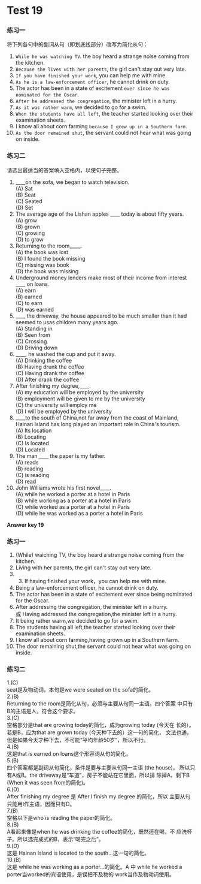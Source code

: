 # Test 19


### 练习一


将下列各句中的副词从句（即划底线部分）改写为简化从句：
1. ```While he was watching TV```. the boy heard a strange noise coming from the
kitchen.
2. ```Because she lives with her parents```, the girl can't stay out very late.
3. ```If you have finished your work```, you can help me with mine.
4. ```As he is a law-enforcement officer```, he cannot drink on duty.
5. The actor has been in a state of excitement ```ever since he was nominated
for the Oscar```.
6. ```After he addressed the congregation```, the minister left in a hurry.
7. ```As it was rather warm```, we decided to go for a swim.
8. ```When the students have all left```, the teacher started looking over their
examination sheets.
9. I know all about corn farming ```because I grew up in a Southern farm```.  
10. ```As the door remained shut```, the servant could not hear what was going
on inside.


### 练习二


请选出最适当的答案填入空格内，以使句子完整。
1. ____on the sofa, we began to watch television.  
(A) Sat  
(B) Seat  
(C) Seated  
(D) Set  
3. The average age of the Lishan apples ____ today is about fifty years.  
(A) grow  
(B) grown  
(C) growing  
(D) to grow  
2. Returning to the room,____.  
(A) the book was lost  
(B) I found the book missing  
(C) missing was book  
(D) the book was missing  
4. Underground money lenders make most of their income from interest ____ on loans.  
(A) earn  
(B) earned  
(C) to earn  
(D) was earned  
5. ____ the driveway, the house appeared to be much smaller than it had seemed to usas children many years ago.  
(A) Standing in  
(B) Seen from  
(C) Crossing  
(D) Driving down  
8. ____, he washed the cup and put it away.  
(A) Drinking the coffee  
(B) Having drunk the coffee  
(C) Having drank the coffee  
(D) After drank the coffee  
6. After finishing my degree,____.  
(A) my education will be employed by the university  
(B) employment will be given to me by the university  
(C) the university will employ me  
(D) I will be employed by the university  
9. ____to the south of China,not far away from the coast of Mainland,
Hainan Island has long played an important role in China's tourism.  
(A) Its location  
(B) Locating  
(C) Is located  
(D) Located  
7. The man ____ the paper is my father.  
(A) reads  
(B) reading  
(C) is reading  
(D) read  
10. John Williams wrote his first novel____.  
(A) while he worked a porter at a hotel in Paris  
(B) while working as a porter at a hotel in Paris  
(C) while worked as a porter at a hotel in Paris  
(D) while he was worked as a porter a hotel in Paris  

**Answer key 19**

### 练习一


1. (While) waiching TV, the boy heard a strange noise coming from the kitchen.  
2. Living with her parents, the girl can't stay out very late.  
3. 3. If having finished your work，you can help me with mine.  
4. Being a law-enforcement officer, he cannot drink on duty.  
5. The actor has been in a state of excitement ever since being nominated for the Oscar.  
6. After addressing the congregation, the minister left in a hurry.  
或 Having addressed the congregation,the minister left in a hurry.  
7. It being rather warm,we decided to go for a swim.   
8. The students having all left,the teacher started looking over their examination sheets.  
9. I know all about corn farming,having grown up in a Southern farm.  
10. The door remaining shut,the servant could not hear what was going on inside.  

### 练习二


1.(C)  
seat是及物动词，本句是we were seated on the sofa的简化。  
2.(B)  
Returning to the room是简化从句，必须与主要从句同一主语。四个答案
中只有B的主语是人，符合这个要求。  
3.(C)  
空格部分是that are growing today的简化，成为growing today (今天在
长的）。若是B，应为that are grown today (今天种下去的）这一句的简化，
文法也通，但是如果今天才种下去，不可能“平均年龄50岁”，所以不行。  
4.(B)  
这是that is earned on loans这个形容词从句的简化。  
5.(B)  
四个答案都是副词从句简化，条件是要与主要从句同一主语 (the house)，
所以只有A或B。the driveway是“车道”，房子不能站在它里面，所以排
除掉A，剩下B (When it was seen from的简化)。  
6.(D)  
After finishing my degree 是 After I finish my degree 的简化，所以
主要从句只能用I作主语，因而只有D。  
7.(B)  
空格以下是who is reading the paper的简化。  
8.(B)  
A看起来像是when he was drinking the coffee的简化，既然还在喝，不
应洗杯子。所以选完成式的B，表示“喝完之后”。  
9.(D)  
这是 Hainan Island is located to the south...这一句的简化。  
10.(B)  
这是 while he was working as a porter...的简化。A 中 while he worked
a porter当worked的宾语使用，是误把不及物的 work当作及物动词使用。  